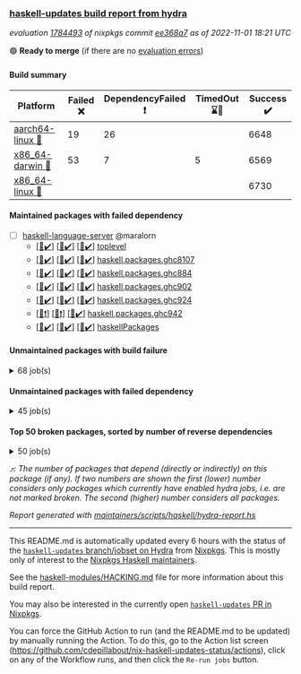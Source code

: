 ### [haskell-updates build report from hydra](https://hydra.nixos.org/jobset/nixpkgs/haskell-updates)
*evaluation [1784493](https://hydra.nixos.org/eval/1784493) of nixpkgs commit [ee368a7](https://github.com/NixOS/nixpkgs/commits/ee368a73b6b87d889d10b9c7b74c94946672c0c4) as of 2022-11-01 18:21 UTC*

:green_circle: **Ready to merge** (if there are no [evaluation errors](https://hydra.nixos.org/jobset/nixpkgs/haskell-updates))

#### Build summary

 | Platform | Failed :x: | DependencyFailed :heavy_exclamation_mark: | TimedOut :hourglass::no_entry_sign: | Success :heavy_check_mark: | 
 | --- | --- | --- | --- | --- | 
 | [aarch64-linux :iphone:](https://hydra.nixos.org/eval/1784493?filter=.aarch64-linux) | 19 | 26 |  | 6648 | 
 | [x86_64-darwin :apple:](https://hydra.nixos.org/eval/1784493?filter=.x86_64-darwin) | 53 | 7 | 5 | 6569 | 
 | [x86_64-linux :penguin:](https://hydra.nixos.org/eval/1784493?filter=.x86_64-linux) |  |  |  | 6730 | 
#### Maintained packages with failed dependency
- [ ] [haskell-language-server](https://hydra.nixos.org/eval/1784493?filter=haskell-language-server) @maralorn
  - [[:iphone::heavy_check_mark:]](https://hydra.nixos.org/build/196693552) [[:apple::heavy_check_mark:]](https://hydra.nixos.org/build/196693540) [[:penguin::heavy_check_mark:]](https://hydra.nixos.org/build/196693507) [toplevel](https://hydra.nixos.org/eval/1784493?filter=haskell-language-server)
  - [[:iphone::heavy_check_mark:]](https://hydra.nixos.org/build/196693470) [[:apple::heavy_check_mark:]](https://hydra.nixos.org/build/196693524) [[:penguin::heavy_check_mark:]](https://hydra.nixos.org/build/196693537) [haskell.packages.ghc8107](https://hydra.nixos.org/eval/1784493?filter=haskell.packages.ghc8107.haskell-language-server)
  - [[:iphone::heavy_check_mark:]](https://hydra.nixos.org/build/196693495) [[:apple::heavy_check_mark:]](https://hydra.nixos.org/build/196693564) [[:penguin::heavy_check_mark:]](https://hydra.nixos.org/build/196693584) [haskell.packages.ghc884](https://hydra.nixos.org/eval/1784493?filter=haskell.packages.ghc884.haskell-language-server)
  - [[:iphone::heavy_check_mark:]](https://hydra.nixos.org/build/196693516) [[:apple::heavy_check_mark:]](https://hydra.nixos.org/build/196693597) [[:penguin::heavy_check_mark:]](https://hydra.nixos.org/build/196693491) [haskell.packages.ghc902](https://hydra.nixos.org/eval/1784493?filter=haskell.packages.ghc902.haskell-language-server)
  - [[:iphone::heavy_check_mark:]](https://hydra.nixos.org/build/196693500) [[:apple::heavy_check_mark:]](https://hydra.nixos.org/build/196693482) [[:penguin::heavy_check_mark:]](https://hydra.nixos.org/build/196693503) [haskell.packages.ghc924](https://hydra.nixos.org/eval/1784493?filter=haskell.packages.ghc924.haskell-language-server)
  - [[:iphone::heavy_exclamation_mark:]](https://hydra.nixos.org/build/196693656) [[:apple::heavy_exclamation_mark:]](https://hydra.nixos.org/build/196693657) [[:penguin::heavy_check_mark:]](https://hydra.nixos.org/build/196693655) [haskell.packages.ghc942](https://hydra.nixos.org/eval/1784493?filter=haskell.packages.ghc942.haskell-language-server)
  - [[:iphone::heavy_check_mark:]](https://hydra.nixos.org/build/196693588) [[:apple::heavy_check_mark:]](https://hydra.nixos.org/build/196693536) [[:penguin::heavy_check_mark:]](https://hydra.nixos.org/build/196693582) [haskellPackages](https://hydra.nixos.org/eval/1784493?filter=haskellPackages.haskell-language-server)
#### Unmaintained packages with build failure
<details><summary>68 job(s) </summary>

- [ ] [[:iphone::x:]](https://hydra.nixos.org/build/196419181) [[:apple::heavy_check_mark:]](https://hydra.nixos.org/build/196410503) [[:penguin::heavy_check_mark:]](https://hydra.nixos.org/build/196413801) [haskellPackages.OrderedBits](https://hydra.nixos.org/eval/1784493?filter=haskellPackages.OrderedBits)  :arrow_heading_up: 5 | 36
- [ ] [[:iphone::x:]](https://hydra.nixos.org/build/196410164) [[:apple::heavy_check_mark:]](https://hydra.nixos.org/build/196411832) [[:penguin::heavy_check_mark:]](https://hydra.nixos.org/build/196412240) [haskellPackages.hw-json-simd](https://hydra.nixos.org/eval/1784493?filter=haskellPackages.hw-json-simd)  :arrow_heading_up: 4 | 8
- [ ] [[:iphone::x:]](https://hydra.nixos.org/build/196404666) [[:apple::heavy_check_mark:]](https://hydra.nixos.org/build/196419446) [[:penguin::heavy_check_mark:]](https://hydra.nixos.org/build/196404874) [haskellPackages.hw-simd](https://hydra.nixos.org/eval/1784493?filter=haskellPackages.hw-simd)  :arrow_heading_up: 4 | 8
- [ ] [[:iphone::x:]](https://hydra.nixos.org/build/196416598) [[:apple::heavy_check_mark:]](https://hydra.nixos.org/build/196421182) [[:penguin::heavy_check_mark:]](https://hydra.nixos.org/build/196423117) [haskellPackages.long-double](https://hydra.nixos.org/eval/1784493?filter=haskellPackages.long-double)  :arrow_heading_up: 2 | 2
- [ ] [[:iphone::x:]](https://hydra.nixos.org/build/196410842) [[:apple::x:]](https://hydra.nixos.org/build/196409180) [[:penguin::heavy_check_mark:]](https://hydra.nixos.org/build/196421434) [haskellPackages.quic](https://hydra.nixos.org/eval/1784493?filter=haskellPackages.quic)  :arrow_heading_up: 2 | 2
- [ ] [[:iphone::x:]](https://hydra.nixos.org/build/196406329) [[:apple::heavy_check_mark:]](https://hydra.nixos.org/build/196406423) [[:penguin::heavy_check_mark:]](https://hydra.nixos.org/build/196424340) [haskellPackages.freetype2](https://hydra.nixos.org/eval/1784493?filter=haskellPackages.freetype2)  :arrow_heading_up: 1 | 8
- [ ] [[:iphone::x:]](https://hydra.nixos.org/build/196419959) [[:apple::x:]](https://hydra.nixos.org/build/196405842) [[:penguin::heavy_check_mark:]](https://hydra.nixos.org/build/196420157) [haskellPackages.easytensor](https://hydra.nixos.org/eval/1784493?filter=haskellPackages.easytensor)  :arrow_heading_up: 1 | 1
- [ ] [[:iphone::heavy_check_mark:]](https://hydra.nixos.org/build/196686695) [[:apple::x:]](https://hydra.nixos.org/build/196688247) [[:penguin::heavy_check_mark:]](https://hydra.nixos.org/build/196687025) [haskellPackages.gi-gdkx11](https://hydra.nixos.org/eval/1784493?filter=haskellPackages.gi-gdkx11)  :arrow_heading_up: 1 | 1
- [ ] [[:iphone::x:]](https://hydra.nixos.org/build/196407823) [[:apple::heavy_check_mark:]](https://hydra.nixos.org/build/196413034) [[:penguin::heavy_check_mark:]](https://hydra.nixos.org/build/196419521) [haskellPackages.nlopt-haskell](https://hydra.nixos.org/eval/1784493?filter=haskellPackages.nlopt-haskell)  :arrow_heading_up: 1 | 1
- [ ] [[:iphone::heavy_check_mark:]](https://hydra.nixos.org/build/196420233) [[:apple::x:]](https://hydra.nixos.org/build/196423388) [[:penguin::heavy_check_mark:]](https://hydra.nixos.org/build/196423721) [haskellPackages.openal-ffi](https://hydra.nixos.org/eval/1784493?filter=haskellPackages.openal-ffi)  :arrow_heading_up: 1 | 1
- [ ] [[:iphone::x:]](https://hydra.nixos.org/build/196423680) [[:apple::x:]](https://hydra.nixos.org/build/196422816) [[:penguin::heavy_check_mark:]](https://hydra.nixos.org/build/196421172) [haskellPackages.swisstable](https://hydra.nixos.org/eval/1784493?filter=haskellPackages.swisstable)  :arrow_heading_up: 1 | 1
- [ ] [[:iphone::x:]](https://hydra.nixos.org/build/196405687) [[:apple::heavy_check_mark:]](https://hydra.nixos.org/build/196408197) [[:penguin::heavy_check_mark:]](https://hydra.nixos.org/build/196422914) [haskellPackages.unicode-properties](https://hydra.nixos.org/eval/1784493?filter=haskellPackages.unicode-properties)  :arrow_heading_up: 1 | 1
- [ ] [[:iphone::x:]](https://hydra.nixos.org/build/196414378) [[:apple::heavy_check_mark:]](https://hydra.nixos.org/build/196413912) [[:penguin::heavy_check_mark:]](https://hydra.nixos.org/build/196410936) [haskellPackages.flatparse](https://hydra.nixos.org/eval/1784493?filter=haskellPackages.flatparse)  :arrow_heading_up: 0 | 17
- [ ] [[:iphone::heavy_check_mark:]](https://hydra.nixos.org/build/196687311) [[:apple::x:]](https://hydra.nixos.org/build/196687243) [[:penguin::heavy_check_mark:]](https://hydra.nixos.org/build/196685401) [haskellPackages.PyF](https://hydra.nixos.org/eval/1784493?filter=haskellPackages.PyF)  :arrow_heading_up: 0 | 4
- [ ] [[:iphone::heavy_check_mark:]](https://hydra.nixos.org/build/196404311) [[:apple::x:]](https://hydra.nixos.org/build/196404661) [[:penguin::heavy_check_mark:]](https://hydra.nixos.org/build/196404870) [haskellPackages.hmidi](https://hydra.nixos.org/eval/1784493?filter=haskellPackages.hmidi)  :arrow_heading_up: 0 | 4
- [ ] [[:iphone::heavy_check_mark:]](https://hydra.nixos.org/build/196686032) [[:apple::x:]](https://hydra.nixos.org/build/196686725) [[:penguin::heavy_check_mark:]](https://hydra.nixos.org/build/196685552) [haskellPackages.json-rpc](https://hydra.nixos.org/eval/1784493?filter=haskellPackages.json-rpc)  :arrow_heading_up: 0 | 2
- [ ] [[:iphone::heavy_check_mark:]](https://hydra.nixos.org/build/196414516) [[:apple::x:]](https://hydra.nixos.org/build/196405282) [[:penguin::heavy_check_mark:]](https://hydra.nixos.org/build/196409937) [haskellPackages.posix-socket](https://hydra.nixos.org/eval/1784493?filter=haskellPackages.posix-socket)  :arrow_heading_up: 0 | 2
- [ ] [[:iphone::heavy_check_mark:]](https://hydra.nixos.org/build/196420329) [[:apple::x:]](https://hydra.nixos.org/build/196420237) [[:penguin::heavy_check_mark:]](https://hydra.nixos.org/build/196415426) [haskellPackages.hamid](https://hydra.nixos.org/eval/1784493?filter=haskellPackages.hamid)  :arrow_heading_up: 0 | 1
- [ ] [[:iphone::heavy_check_mark:]](https://hydra.nixos.org/build/196421142) [[:apple::x:]](https://hydra.nixos.org/build/196406128) [[:penguin::heavy_check_mark:]](https://hydra.nixos.org/build/196414969) [haskellPackages.hmatrix-morpheus](https://hydra.nixos.org/eval/1784493?filter=haskellPackages.hmatrix-morpheus)  :arrow_heading_up: 0 | 1
- [ ] [[:iphone::heavy_check_mark:]](https://hydra.nixos.org/build/196414104) [[:apple::x:]](https://hydra.nixos.org/build/196419330) [[:penguin::heavy_check_mark:]](https://hydra.nixos.org/build/196405530) [haskellPackages.huckleberry](https://hydra.nixos.org/eval/1784493?filter=haskellPackages.huckleberry)  :arrow_heading_up: 0 | 1
- [ ] [[:iphone::heavy_check_mark:]](https://hydra.nixos.org/build/196404810) [[:apple::x:]](https://hydra.nixos.org/build/196411527) [[:penguin::heavy_check_mark:]](https://hydra.nixos.org/build/196417910) [haskellPackages.om-time](https://hydra.nixos.org/eval/1784493?filter=haskellPackages.om-time)  :arrow_heading_up: 0 | 1
- [ ] [[:iphone::x:]](https://hydra.nixos.org/build/196409957) [[:apple::heavy_check_mark:]](https://hydra.nixos.org/build/196410800) [[:penguin::heavy_check_mark:]](https://hydra.nixos.org/build/196406050) [haskellPackages.picosat](https://hydra.nixos.org/eval/1784493?filter=haskellPackages.picosat)  :arrow_heading_up: 0 | 1
- [ ] [[:iphone::heavy_check_mark:]](https://hydra.nixos.org/build/196422932) [[:apple::x:]](https://hydra.nixos.org/build/196417135) [[:penguin::heavy_check_mark:]](https://hydra.nixos.org/build/196404538) [haskellPackages.select](https://hydra.nixos.org/eval/1784493?filter=haskellPackages.select)  :arrow_heading_up: 0 | 1
- [ ] [[:iphone::heavy_check_mark:]](https://hydra.nixos.org/build/196422763) [[:apple::x:]](https://hydra.nixos.org/build/196404284) [[:penguin::heavy_check_mark:]](https://hydra.nixos.org/build/196421351) [haskellPackages.sysinfo](https://hydra.nixos.org/eval/1784493?filter=haskellPackages.sysinfo)  :arrow_heading_up: 0 | 1
- [ ] [[:iphone::heavy_check_mark:]](https://hydra.nixos.org/build/196405836) [[:apple::x:]](https://hydra.nixos.org/build/196404298) [[:penguin::heavy_check_mark:]](https://hydra.nixos.org/build/196407756) [haskellPackages.FractalArt](https://hydra.nixos.org/eval/1784493?filter=haskellPackages.FractalArt) 
- [ ] [[:iphone::x:]](https://hydra.nixos.org/build/196405484) [[:apple::heavy_check_mark:]](https://hydra.nixos.org/build/196407541) [[:penguin::heavy_check_mark:]](https://hydra.nixos.org/build/196409984) [haskellPackages.HsASA](https://hydra.nixos.org/eval/1784493?filter=haskellPackages.HsASA) 
- [ ] [[:iphone::heavy_check_mark:]](https://hydra.nixos.org/build/196414727) [[:apple::x:]](https://hydra.nixos.org/build/196417614) [[:penguin::heavy_check_mark:]](https://hydra.nixos.org/build/196422839) [haskellPackages.chiphunk](https://hydra.nixos.org/eval/1784493?filter=haskellPackages.chiphunk) 
- [ ] [[:iphone::x:]](https://hydra.nixos.org/build/196414618) [[:apple::heavy_check_mark:]](https://hydra.nixos.org/build/196407281) [[:penguin::heavy_check_mark:]](https://hydra.nixos.org/build/196410128) [haskellPackages.comfort-fftw](https://hydra.nixos.org/eval/1784493?filter=haskellPackages.comfort-fftw) 
- [ ] [[:iphone::heavy_check_mark:]](https://hydra.nixos.org/build/196409095) [[:apple::x:]](https://hydra.nixos.org/build/196423293) [[:penguin::heavy_check_mark:]](https://hydra.nixos.org/build/196406379) [haskellPackages.diskhash](https://hydra.nixos.org/eval/1784493?filter=haskellPackages.diskhash) 
- [ ] [[:iphone::heavy_check_mark:]](https://hydra.nixos.org/build/196415955) [[:apple::x:]](https://hydra.nixos.org/build/196422834) [[:penguin::heavy_check_mark:]](https://hydra.nixos.org/build/196417145) [haskellPackages.epub-tools](https://hydra.nixos.org/eval/1784493?filter=haskellPackages.epub-tools) 
- [ ] [[:iphone::heavy_check_mark:]](https://hydra.nixos.org/build/196406840) [[:apple::x:]](https://hydra.nixos.org/build/196412815) [[:penguin::heavy_check_mark:]](https://hydra.nixos.org/build/196420983) [haskellPackages.fudgets](https://hydra.nixos.org/eval/1784493?filter=haskellPackages.fudgets) 
- [ ] [[:iphone::heavy_check_mark:]](https://hydra.nixos.org/build/196413136) [[:apple::x:]](https://hydra.nixos.org/build/196411255) [[:penguin::heavy_check_mark:]](https://hydra.nixos.org/build/196421945) [haskellPackages.gerrit](https://hydra.nixos.org/eval/1784493?filter=haskellPackages.gerrit) 
- [ ] [[:iphone::heavy_check_mark:]](https://hydra.nixos.org/build/196423355) [[:apple::x:]](https://hydra.nixos.org/build/196421561) [[:penguin::heavy_check_mark:]](https://hydra.nixos.org/build/196422326) [haskellPackages.ghc-gc-hook](https://hydra.nixos.org/eval/1784493?filter=haskellPackages.ghc-gc-hook) 
- [ ] [[:apple::x:]](https://hydra.nixos.org/build/196686326) [haskellPackages.gi-gtkosxapplication](https://hydra.nixos.org/eval/1784493?filter=haskellPackages.gi-gtkosxapplication) 
- [ ] [[:iphone::x:]](https://hydra.nixos.org/build/196411975) [[:penguin::heavy_check_mark:]](https://hydra.nixos.org/build/196415100) [haskellPackages.gnome-keyring](https://hydra.nixos.org/eval/1784493?filter=haskellPackages.gnome-keyring) 
- [ ] [[:apple::x:]](https://hydra.nixos.org/build/196411014) [haskellPackages.gtk-mac-integration](https://hydra.nixos.org/eval/1784493?filter=haskellPackages.gtk-mac-integration) 
- [ ] [[:iphone::heavy_check_mark:]](https://hydra.nixos.org/build/196406571) [[:apple::x:]](https://hydra.nixos.org/build/196419762) [[:penguin::heavy_check_mark:]](https://hydra.nixos.org/build/196423902) [haskellPackages.gtk-traymanager](https://hydra.nixos.org/eval/1784493?filter=haskellPackages.gtk-traymanager) 
- [ ] [[:apple::x:]](https://hydra.nixos.org/build/196422848) [haskellPackages.gtk3-mac-integration](https://hydra.nixos.org/eval/1784493?filter=haskellPackages.gtk3-mac-integration) 
- [ ] [[:iphone::heavy_check_mark:]](https://hydra.nixos.org/build/196423052) [[:apple::x:]](https://hydra.nixos.org/build/196414907) [[:penguin::heavy_check_mark:]](https://hydra.nixos.org/build/196416429) [haskellPackages.hid](https://hydra.nixos.org/eval/1784493?filter=haskellPackages.hid) 
- [ ] [[:iphone::heavy_check_mark:]](https://hydra.nixos.org/build/196687955) [[:apple::x:]](https://hydra.nixos.org/build/196687231) [[:penguin::heavy_check_mark:]](https://hydra.nixos.org/build/196687238) [haskellPackages.highlight](https://hydra.nixos.org/eval/1784493?filter=haskellPackages.highlight) 
- [ ] [[:iphone::heavy_check_mark:]](https://hydra.nixos.org/build/196419952) [[:apple::x:]](https://hydra.nixos.org/build/196408502) [[:penguin::heavy_check_mark:]](https://hydra.nixos.org/build/196404381) [haskellPackages.hsshellscript](https://hydra.nixos.org/eval/1784493?filter=haskellPackages.hsshellscript) 
- [ ] [[:iphone::heavy_check_mark:]](https://hydra.nixos.org/build/196409451) [[:apple::x:]](https://hydra.nixos.org/build/196424649) [[:penguin::heavy_check_mark:]](https://hydra.nixos.org/build/196418643) [haskellPackages.hssourceinfo](https://hydra.nixos.org/eval/1784493?filter=haskellPackages.hssourceinfo) 
- [ ] [[:iphone::heavy_check_mark:]](https://hydra.nixos.org/build/196424903) [[:apple::x:]](https://hydra.nixos.org/build/196424275) [[:penguin::heavy_check_mark:]](https://hydra.nixos.org/build/196409230) [haskellPackages.interprocess](https://hydra.nixos.org/eval/1784493?filter=haskellPackages.interprocess) 
- [ ] [[:iphone::heavy_check_mark:]](https://hydra.nixos.org/build/196408762) [[:apple::x:]](https://hydra.nixos.org/build/196421083) [[:penguin::heavy_check_mark:]](https://hydra.nixos.org/build/196406479) [haskellPackages.intricacy](https://hydra.nixos.org/eval/1784493?filter=haskellPackages.intricacy) 
- [ ] [[:iphone::heavy_check_mark:]](https://hydra.nixos.org/build/196417965) [[:apple::x:]](https://hydra.nixos.org/build/196409735) [[:penguin::heavy_check_mark:]](https://hydra.nixos.org/build/196422092) [haskellPackages.ipcvar](https://hydra.nixos.org/eval/1784493?filter=haskellPackages.ipcvar) 
- [ ] [[:iphone::x:]](https://hydra.nixos.org/build/196688019) [[:apple::heavy_check_mark:]](https://hydra.nixos.org/build/196685186) [[:penguin::heavy_check_mark:]](https://hydra.nixos.org/build/196687627) [haskellPackages.jammittools](https://hydra.nixos.org/eval/1784493?filter=haskellPackages.jammittools) 
- [ ] [[:apple::x:]](https://hydra.nixos.org/build/196406605) [haskellPackages.kqueue](https://hydra.nixos.org/eval/1784493?filter=haskellPackages.kqueue) 
- [ ] [[:iphone::heavy_check_mark:]](https://hydra.nixos.org/build/196423701) [[:apple::x:]](https://hydra.nixos.org/build/196418472) [[:penguin::heavy_check_mark:]](https://hydra.nixos.org/build/196424451) [haskellPackages.linux-framebuffer](https://hydra.nixos.org/eval/1784493?filter=haskellPackages.linux-framebuffer) 
- [ ] [[:iphone::heavy_check_mark:]](https://hydra.nixos.org/build/196686796) [[:apple::x:]](https://hydra.nixos.org/build/196687608) [[:penguin::heavy_check_mark:]](https://hydra.nixos.org/build/196686502) [haskellPackages.mediawiki2latex](https://hydra.nixos.org/eval/1784493?filter=haskellPackages.mediawiki2latex) 
- [ ] [[:iphone::heavy_check_mark:]](https://hydra.nixos.org/build/196419744) [[:apple::x:]](https://hydra.nixos.org/build/196413047) [[:penguin::heavy_check_mark:]](https://hydra.nixos.org/build/196412621) [haskellPackages.memfd](https://hydra.nixos.org/eval/1784493?filter=haskellPackages.memfd) 
- [ ] [[:iphone::heavy_check_mark:]](https://hydra.nixos.org/build/196421754) [[:apple::x:]](https://hydra.nixos.org/build/196409698) [[:penguin::heavy_check_mark:]](https://hydra.nixos.org/build/196411825) [haskellPackages.mercury-api](https://hydra.nixos.org/eval/1784493?filter=haskellPackages.mercury-api) 
- [ ] [[:iphone::heavy_check_mark:]](https://hydra.nixos.org/build/196938787) [[:apple::x:]](https://hydra.nixos.org/build/196938767) [[:penguin::heavy_check_mark:]](https://hydra.nixos.org/build/196938803) [haskellPackages.nix-serve-ng](https://hydra.nixos.org/eval/1784493?filter=haskellPackages.nix-serve-ng) 
- [ ] [[:iphone::heavy_check_mark:]](https://hydra.nixos.org/build/196687856) [[:apple::x:]](https://hydra.nixos.org/build/196961010) [[:penguin::heavy_check_mark:]](https://hydra.nixos.org/build/196687874) [haskellPackages.persistent-pagination](https://hydra.nixos.org/eval/1784493?filter=haskellPackages.persistent-pagination) 
- [ ] [[:iphone::heavy_check_mark:]](https://hydra.nixos.org/build/196418636) [[:apple::x:]](https://hydra.nixos.org/build/196414940) [[:penguin::heavy_check_mark:]](https://hydra.nixos.org/build/196405244) [haskellPackages.phatsort](https://hydra.nixos.org/eval/1784493?filter=haskellPackages.phatsort) 
- [ ] [[:iphone::heavy_check_mark:]](https://hydra.nixos.org/build/196420631) [[:apple::x:]](https://hydra.nixos.org/build/196412790) [[:penguin::heavy_check_mark:]](https://hydra.nixos.org/build/196413895) [haskellPackages.ping-wrapper](https://hydra.nixos.org/eval/1784493?filter=haskellPackages.ping-wrapper) 
- [ ] [[:iphone::heavy_check_mark:]](https://hydra.nixos.org/build/196411470) [[:apple::x:]](https://hydra.nixos.org/build/196411575) [[:penguin::heavy_check_mark:]](https://hydra.nixos.org/build/196423317) [haskellPackages.posix-timer](https://hydra.nixos.org/eval/1784493?filter=haskellPackages.posix-timer) 
- [ ] [[:iphone::heavy_check_mark:]](https://hydra.nixos.org/build/196415295) [[:apple::x:]](https://hydra.nixos.org/build/196418054) [[:penguin::heavy_check_mark:]](https://hydra.nixos.org/build/196415808) [haskellPackages.procex](https://hydra.nixos.org/eval/1784493?filter=haskellPackages.procex) 
- [ ] [[:iphone::heavy_check_mark:]](https://hydra.nixos.org/build/196424659) [[:apple::x:]](https://hydra.nixos.org/build/196412025) [[:penguin::heavy_check_mark:]](https://hydra.nixos.org/build/196421501) [haskellPackages.pthread](https://hydra.nixos.org/eval/1784493?filter=haskellPackages.pthread) 
- [ ] [[:iphone::x:]](https://hydra.nixos.org/build/196411469) [[:apple::heavy_check_mark:]](https://hydra.nixos.org/build/196420163) [[:penguin::heavy_check_mark:]](https://hydra.nixos.org/build/196407467) [haskellPackages.risc386](https://hydra.nixos.org/eval/1784493?filter=haskellPackages.risc386) 
- [ ] [[:iphone::heavy_check_mark:]](https://hydra.nixos.org/build/196419908) [[:apple::x:]](https://hydra.nixos.org/build/196413327) [[:penguin::heavy_check_mark:]](https://hydra.nixos.org/build/196409061) [haskellPackages.sfml-audio](https://hydra.nixos.org/eval/1784493?filter=haskellPackages.sfml-audio) 
- [ ] [[:iphone::heavy_check_mark:]](https://hydra.nixos.org/build/196412072) [[:apple::x:]](https://hydra.nixos.org/build/196415307) [[:penguin::heavy_check_mark:]](https://hydra.nixos.org/build/196410900) [haskellPackages.shared-memory](https://hydra.nixos.org/eval/1784493?filter=haskellPackages.shared-memory) 
- [ ] [[:iphone::x:]](https://hydra.nixos.org/build/196687527) [[:apple::x:]](https://hydra.nixos.org/build/196687600) [[:penguin::heavy_check_mark:]](https://hydra.nixos.org/build/196688145) [haskellPackages.slugify](https://hydra.nixos.org/eval/1784493?filter=haskellPackages.slugify) 
- [ ] [[:iphone::heavy_check_mark:]](https://hydra.nixos.org/build/196686098) [[:apple::x:]](https://hydra.nixos.org/build/196687593) [[:penguin::heavy_check_mark:]](https://hydra.nixos.org/build/196687122) [haskellPackages.tailfile-hinotify](https://hydra.nixos.org/eval/1784493?filter=haskellPackages.tailfile-hinotify) 
- [ ] [[:iphone::x:]](https://hydra.nixos.org/build/196413795) [[:apple::heavy_check_mark:]](https://hydra.nixos.org/build/196414695) [[:penguin::heavy_check_mark:]](https://hydra.nixos.org/build/196416632) [haskellPackages.wiringPi](https://hydra.nixos.org/eval/1784493?filter=haskellPackages.wiringPi) 
- [ ] [[:iphone::heavy_check_mark:]](https://hydra.nixos.org/build/196411339) [[:apple::x:]](https://hydra.nixos.org/build/196406099) [[:penguin::heavy_check_mark:]](https://hydra.nixos.org/build/196416612) [haskellPackages.xmonad-utils](https://hydra.nixos.org/eval/1784493?filter=haskellPackages.xmonad-utils) 
- [ ] [[:iphone::heavy_check_mark:]](https://hydra.nixos.org/build/196416033) [[:apple::x:]](https://hydra.nixos.org/build/196415892) [[:penguin::heavy_check_mark:]](https://hydra.nixos.org/build/196405200) [haskellPackages.yoga](https://hydra.nixos.org/eval/1784493?filter=haskellPackages.yoga) 
- [ ] [[:iphone::heavy_check_mark:]](https://hydra.nixos.org/build/196413019) [[:apple::x:]](https://hydra.nixos.org/build/196410691) [[:penguin::heavy_check_mark:]](https://hydra.nixos.org/build/196414757) [haskellPackages.zot](https://hydra.nixos.org/eval/1784493?filter=haskellPackages.zot) 
- [ ] [[:iphone::heavy_check_mark:]](https://hydra.nixos.org/build/196423616) [[:apple::x:]](https://hydra.nixos.org/build/196419599) [[:penguin::heavy_check_mark:]](https://hydra.nixos.org/build/196404486) [haskellPackages.zxcvbn-c](https://hydra.nixos.org/eval/1784493?filter=haskellPackages.zxcvbn-c) 
</details>

#### Unmaintained packages with failed dependency
<details><summary>45 job(s) </summary>

- [ ] [[:iphone::heavy_exclamation_mark:]](https://hydra.nixos.org/build/196687649) [[:apple::heavy_check_mark:]](https://hydra.nixos.org/build/196685173) [[:penguin::heavy_check_mark:]](https://hydra.nixos.org/build/196685198) [haskellPackages.PrimitiveArray](https://hydra.nixos.org/eval/1784493?filter=haskellPackages.PrimitiveArray)  :arrow_heading_up: 4 | 35
- [ ] [hpack](https://hydra.nixos.org/eval/1784493?filter=hpack)  :arrow_heading_up: 4 | 15
  - [[:iphone::heavy_check_mark:]](https://hydra.nixos.org/build/196687031) [[:apple::heavy_check_mark:]](https://hydra.nixos.org/build/196685598) [[:penguin::heavy_check_mark:]](https://hydra.nixos.org/build/196686337) [toplevel](https://hydra.nixos.org/eval/1784493?filter=hpack)
  - [[:iphone::heavy_check_mark:]](https://hydra.nixos.org/build/196687742) [[:apple::heavy_check_mark:]](https://hydra.nixos.org/build/196685959) [[:penguin::heavy_check_mark:]](https://hydra.nixos.org/build/196686006) [haskell.packages.ghc8107](https://hydra.nixos.org/eval/1784493?filter=haskell.packages.ghc8107.hpack)
  - [[:iphone::heavy_check_mark:]](https://hydra.nixos.org/build/196685623) [[:apple::heavy_check_mark:]](https://hydra.nixos.org/build/196685244) [[:penguin::heavy_check_mark:]](https://hydra.nixos.org/build/196686535) [haskell.packages.ghc884](https://hydra.nixos.org/eval/1784493?filter=haskell.packages.ghc884.hpack)
  - [[:iphone::heavy_check_mark:]](https://hydra.nixos.org/build/196687104) [[:apple::heavy_check_mark:]](https://hydra.nixos.org/build/196686293) [[:penguin::heavy_check_mark:]](https://hydra.nixos.org/build/196685302) [haskell.packages.ghc902](https://hydra.nixos.org/eval/1784493?filter=haskell.packages.ghc902.hpack)
  - [[:iphone::heavy_check_mark:]](https://hydra.nixos.org/build/196686642) [[:apple::heavy_check_mark:]](https://hydra.nixos.org/build/196685482) [[:penguin::heavy_check_mark:]](https://hydra.nixos.org/build/196688286) [haskell.packages.ghc924](https://hydra.nixos.org/eval/1784493?filter=haskell.packages.ghc924.hpack)
  - [[:iphone::heavy_exclamation_mark:]](https://hydra.nixos.org/build/196693558) [[:apple::heavy_check_mark:]](https://hydra.nixos.org/build/196693532) [[:penguin::heavy_check_mark:]](https://hydra.nixos.org/build/196693487) [haskell.packages.ghc942](https://hydra.nixos.org/eval/1784493?filter=haskell.packages.ghc942.hpack)
  - [[:iphone::heavy_check_mark:]](https://hydra.nixos.org/build/196685202) [[:apple::heavy_check_mark:]](https://hydra.nixos.org/build/196685883) [[:penguin::heavy_check_mark:]](https://hydra.nixos.org/build/196685352) [haskellPackages](https://hydra.nixos.org/eval/1784493?filter=haskellPackages.hpack)
- [ ] [[:iphone::heavy_exclamation_mark:]](https://hydra.nixos.org/build/196687203) [[:apple::heavy_check_mark:]](https://hydra.nixos.org/build/196685594) [[:penguin::heavy_check_mark:]](https://hydra.nixos.org/build/196685778) [haskellPackages.BiobaseTypes](https://hydra.nixos.org/eval/1784493?filter=haskellPackages.BiobaseTypes)  :arrow_heading_up: 3 | 21
- [ ] [[:iphone::heavy_exclamation_mark:]](https://hydra.nixos.org/build/196420190) [[:apple::heavy_check_mark:]](https://hydra.nixos.org/build/196416211) [[:penguin::heavy_check_mark:]](https://hydra.nixos.org/build/196418220) [haskellPackages.hw-json-standard-cursor](https://hydra.nixos.org/eval/1784493?filter=haskellPackages.hw-json-standard-cursor)  :arrow_heading_up: 2 | 6
- [ ] [[:iphone::heavy_exclamation_mark:]](https://hydra.nixos.org/build/196424186) [[:apple::heavy_check_mark:]](https://hydra.nixos.org/build/196414471) [[:penguin::heavy_check_mark:]](https://hydra.nixos.org/build/196417378) [haskellPackages.hw-json-simple-cursor](https://hydra.nixos.org/eval/1784493?filter=haskellPackages.hw-json-simple-cursor)  :arrow_heading_up: 2 | 4
- [ ] [[:iphone::heavy_exclamation_mark:]](https://hydra.nixos.org/build/196686082) [[:apple::heavy_check_mark:]](https://hydra.nixos.org/build/196686260) [[:penguin::heavy_check_mark:]](https://hydra.nixos.org/build/196688321) [haskellPackages.BiobaseENA](https://hydra.nixos.org/eval/1784493?filter=haskellPackages.BiobaseENA)  :arrow_heading_up: 1 | 18
- [ ] [hoogle](https://hydra.nixos.org/eval/1784493?filter=hoogle)  :arrow_heading_up: 1 | 3
  - [[:iphone::heavy_check_mark:]](https://hydra.nixos.org/build/196685312) [[:apple::heavy_check_mark:]](https://hydra.nixos.org/build/196686306) [[:penguin::heavy_check_mark:]](https://hydra.nixos.org/build/196686187) [haskell.packages.ghc8107](https://hydra.nixos.org/eval/1784493?filter=haskell.packages.ghc8107.hoogle)
  - [[:iphone::heavy_check_mark:]](https://hydra.nixos.org/build/196686360) [[:apple::heavy_check_mark:]](https://hydra.nixos.org/build/196687908) [[:penguin::heavy_check_mark:]](https://hydra.nixos.org/build/196688391) [haskell.packages.ghc884](https://hydra.nixos.org/eval/1784493?filter=haskell.packages.ghc884.hoogle)
  - [[:iphone::heavy_check_mark:]](https://hydra.nixos.org/build/196685935) [[:apple::heavy_check_mark:]](https://hydra.nixos.org/build/196687119) [[:penguin::heavy_check_mark:]](https://hydra.nixos.org/build/196686829) [haskell.packages.ghc902](https://hydra.nixos.org/eval/1784493?filter=haskell.packages.ghc902.hoogle)
  - [[:iphone::heavy_check_mark:]](https://hydra.nixos.org/build/196687484) [[:apple::heavy_check_mark:]](https://hydra.nixos.org/build/196687199) [[:penguin::heavy_check_mark:]](https://hydra.nixos.org/build/196688355) [haskell.packages.ghc924](https://hydra.nixos.org/eval/1784493?filter=haskell.packages.ghc924.hoogle)
  - [[:iphone::heavy_exclamation_mark:]](https://hydra.nixos.org/build/196693622) [[:apple::heavy_exclamation_mark:]](https://hydra.nixos.org/build/196693574) [[:penguin::heavy_check_mark:]](https://hydra.nixos.org/build/196693645) [haskell.packages.ghc942](https://hydra.nixos.org/eval/1784493?filter=haskell.packages.ghc942.hoogle)
  - [[:iphone::heavy_check_mark:]](https://hydra.nixos.org/build/196687833) [[:apple::heavy_check_mark:]](https://hydra.nixos.org/build/196685030) [[:penguin::heavy_check_mark:]](https://hydra.nixos.org/build/196685106) [haskellPackages](https://hydra.nixos.org/eval/1784493?filter=haskellPackages.hoogle)
- [ ] [[:iphone::heavy_exclamation_mark:]](https://hydra.nixos.org/build/196404383) [[:apple::heavy_check_mark:]](https://hydra.nixos.org/build/196414501) [[:penguin::heavy_check_mark:]](https://hydra.nixos.org/build/196419241) [haskellPackages.hw-json](https://hydra.nixos.org/eval/1784493?filter=haskellPackages.hw-json)  :arrow_heading_up: 1 | 3
- [ ] [[:iphone::heavy_exclamation_mark:]](https://hydra.nixos.org/build/196687040) [[:apple::heavy_exclamation_mark:]](https://hydra.nixos.org/build/196685007) [[:penguin::heavy_check_mark:]](https://hydra.nixos.org/build/196687564) [haskellPackages.http3](https://hydra.nixos.org/eval/1784493?filter=haskellPackages.http3)  :arrow_heading_up: 1 | 1
- [ ] [[:iphone::heavy_exclamation_mark:]](https://hydra.nixos.org/build/196685014) [[:apple::heavy_check_mark:]](https://hydra.nixos.org/build/196685146) [[:penguin::heavy_check_mark:]](https://hydra.nixos.org/build/196686628) [haskellPackages.BiobaseXNA](https://hydra.nixos.org/eval/1784493?filter=haskellPackages.BiobaseXNA)  :arrow_heading_up: 0 | 17
- [ ] [[:iphone::heavy_exclamation_mark:]](https://hydra.nixos.org/build/196686625) [[:apple::heavy_check_mark:]](https://hydra.nixos.org/build/196687622) [[:penguin::heavy_check_mark:]](https://hydra.nixos.org/build/196686645) [haskellPackages.BiobaseFasta](https://hydra.nixos.org/eval/1784493?filter=haskellPackages.BiobaseFasta)  :arrow_heading_up: 0 | 3
- [ ] [[:iphone::heavy_exclamation_mark:]](https://hydra.nixos.org/build/196415915) [[:apple::heavy_check_mark:]](https://hydra.nixos.org/build/196411921) [[:penguin::heavy_check_mark:]](https://hydra.nixos.org/build/196405221) [haskellPackages.hw-dsv](https://hydra.nixos.org/eval/1784493?filter=haskellPackages.hw-dsv)  :arrow_heading_up: 0 | 3
- [ ] [[:iphone::heavy_exclamation_mark:]](https://hydra.nixos.org/build/196424359) [[:apple::heavy_check_mark:]](https://hydra.nixos.org/build/196409394) [[:penguin::heavy_check_mark:]](https://hydra.nixos.org/build/196421150) [haskellPackages.hw-json-lens](https://hydra.nixos.org/eval/1784493?filter=haskellPackages.hw-json-lens)  :arrow_heading_up: 0 | 1
- [ ] [[:iphone::heavy_exclamation_mark:]](https://hydra.nixos.org/build/196406130) [[:apple::heavy_check_mark:]](https://hydra.nixos.org/build/196421167) [[:penguin::heavy_check_mark:]](https://hydra.nixos.org/build/196414487) [haskellPackages.align-audio](https://hydra.nixos.org/eval/1784493?filter=haskellPackages.align-audio) 
- [ ] [cabal2nix-unstable](https://hydra.nixos.org/eval/1784493?filter=cabal2nix-unstable) 
  - [[:iphone::heavy_check_mark:]](https://hydra.nixos.org/build/196938800) [[:apple::heavy_check_mark:]](https://hydra.nixos.org/build/196938828) [[:penguin::heavy_check_mark:]](https://hydra.nixos.org/build/196938751) [haskell.packages.ghc8107](https://hydra.nixos.org/eval/1784493?filter=haskell.packages.ghc8107.cabal2nix-unstable)
  - [[:iphone::heavy_check_mark:]](https://hydra.nixos.org/build/196938775) [[:apple::heavy_check_mark:]](https://hydra.nixos.org/build/196938821) [[:penguin::heavy_check_mark:]](https://hydra.nixos.org/build/196938788) [haskell.packages.ghc884](https://hydra.nixos.org/eval/1784493?filter=haskell.packages.ghc884.cabal2nix-unstable)
  - [[:iphone::heavy_check_mark:]](https://hydra.nixos.org/build/196938784) [[:apple::heavy_check_mark:]](https://hydra.nixos.org/build/196938810) [[:penguin::heavy_check_mark:]](https://hydra.nixos.org/build/196938779) [haskell.packages.ghc902](https://hydra.nixos.org/eval/1784493?filter=haskell.packages.ghc902.cabal2nix-unstable)
  - [[:iphone::heavy_check_mark:]](https://hydra.nixos.org/build/196938824) [[:apple::heavy_check_mark:]](https://hydra.nixos.org/build/196938771) [[:penguin::heavy_check_mark:]](https://hydra.nixos.org/build/196938829) [haskell.packages.ghc924](https://hydra.nixos.org/eval/1784493?filter=haskell.packages.ghc924.cabal2nix-unstable)
  - [[:iphone::heavy_exclamation_mark:]](https://hydra.nixos.org/build/196938783) [[:apple::heavy_check_mark:]](https://hydra.nixos.org/build/196938777) [[:penguin::heavy_check_mark:]](https://hydra.nixos.org/build/196938778) [haskell.packages.ghc942](https://hydra.nixos.org/eval/1784493?filter=haskell.packages.ghc942.cabal2nix-unstable)
  - [[:iphone::heavy_check_mark:]](https://hydra.nixos.org/build/196938794) [[:apple::heavy_check_mark:]](https://hydra.nixos.org/build/196938782) [[:penguin::heavy_check_mark:]](https://hydra.nixos.org/build/196938802) [haskellPackages](https://hydra.nixos.org/eval/1784493?filter=haskellPackages.cabal2nix-unstable)
- [ ] [[:iphone::heavy_exclamation_mark:]](https://hydra.nixos.org/build/196406227) [[:apple::heavy_exclamation_mark:]](https://hydra.nixos.org/build/196421655) [[:penguin::heavy_check_mark:]](https://hydra.nixos.org/build/196406293) [haskellPackages.easytensor-vulkan](https://hydra.nixos.org/eval/1784493?filter=haskellPackages.easytensor-vulkan) 
- [ ] [[:iphone::heavy_exclamation_mark:]](https://hydra.nixos.org/build/196422142) [[:apple::heavy_check_mark:]](https://hydra.nixos.org/build/196424131) [[:penguin::heavy_check_mark:]](https://hydra.nixos.org/build/196416860) [haskellPackages.harfbuzz-pure](https://hydra.nixos.org/eval/1784493?filter=haskellPackages.harfbuzz-pure) 
- [ ] [[:iphone::heavy_exclamation_mark:]](https://hydra.nixos.org/build/196411034) [[:apple::heavy_check_mark:]](https://hydra.nixos.org/build/196419255) [[:penguin::heavy_check_mark:]](https://hydra.nixos.org/build/196423954) [haskellPackages.hmatrix-nlopt](https://hydra.nixos.org/eval/1784493?filter=haskellPackages.hmatrix-nlopt) 
- [ ] [[:iphone::heavy_exclamation_mark:]](https://hydra.nixos.org/build/196421891) [[:apple::heavy_exclamation_mark:]](https://hydra.nixos.org/build/196411243) [[:penguin::heavy_check_mark:]](https://hydra.nixos.org/build/196414901) [haskellPackages.hs-swisstable-hashtables-class](https://hydra.nixos.org/eval/1784493?filter=haskellPackages.hs-swisstable-hashtables-class) 
- [ ] [[:iphone::heavy_exclamation_mark:]](https://hydra.nixos.org/build/196414958) [[:apple::heavy_check_mark:]](https://hydra.nixos.org/build/196418504) [[:penguin::heavy_check_mark:]](https://hydra.nixos.org/build/196405818) [haskellPackages.hw-simd-cli](https://hydra.nixos.org/eval/1784493?filter=haskellPackages.hw-simd-cli) 
- [ ] [[:iphone::heavy_exclamation_mark:]](https://hydra.nixos.org/build/196406939) [[:apple::heavy_check_mark:]](https://hydra.nixos.org/build/196422992) [[:penguin::heavy_check_mark:]](https://hydra.nixos.org/build/196422899) [haskellPackages.rounded](https://hydra.nixos.org/eval/1784493?filter=haskellPackages.rounded) 
- [ ] [[:iphone::heavy_exclamation_mark:]](https://hydra.nixos.org/build/196408895) [[:apple::heavy_check_mark:]](https://hydra.nixos.org/build/196405809) [[:penguin::heavy_check_mark:]](https://hydra.nixos.org/build/196411612) [haskellPackages.rounded-hw](https://hydra.nixos.org/eval/1784493?filter=haskellPackages.rounded-hw) 
- [ ] [[:iphone::heavy_exclamation_mark:]](https://hydra.nixos.org/build/196422097) [[:apple::heavy_check_mark:]](https://hydra.nixos.org/build/196424474) [[:penguin::heavy_check_mark:]](https://hydra.nixos.org/build/196413853) [haskellPackages.sound-collage](https://hydra.nixos.org/eval/1784493?filter=haskellPackages.sound-collage) 
- [ ] [[:iphone::heavy_exclamation_mark:]](https://hydra.nixos.org/build/196423771) [[:apple::heavy_check_mark:]](https://hydra.nixos.org/build/196420975) [[:penguin::heavy_check_mark:]](https://hydra.nixos.org/build/196420852) [haskellPackages.unicode-names](https://hydra.nixos.org/eval/1784493?filter=haskellPackages.unicode-names) 
- [ ] [[:iphone::heavy_exclamation_mark:]](https://hydra.nixos.org/build/196685284) [[:apple::heavy_exclamation_mark:]](https://hydra.nixos.org/build/196685716) [[:penguin::heavy_check_mark:]](https://hydra.nixos.org/build/196686417) [haskellPackages.warp-quic](https://hydra.nixos.org/eval/1784493?filter=haskellPackages.warp-quic) 
- [ ] [[:iphone::heavy_check_mark:]](https://hydra.nixos.org/build/196417124) [[:apple::heavy_exclamation_mark:]](https://hydra.nixos.org/build/196419615) [[:penguin::heavy_check_mark:]](https://hydra.nixos.org/build/196410102) [haskellPackages.xbattbar](https://hydra.nixos.org/eval/1784493?filter=haskellPackages.xbattbar) 
</details>

#### Top 50 broken packages, sorted by number of reverse dependencies
<details><summary>50 job(s) </summary>

[amazonka-core](https://packdeps.haskellers.com/reverse/amazonka-core) :arrow_heading_up: 185  
[gogol-core](https://packdeps.haskellers.com/reverse/gogol-core) :arrow_heading_up: 184  
[haskell98](https://packdeps.haskellers.com/reverse/haskell98) :arrow_heading_up: 153  
[enumerator](https://packdeps.haskellers.com/reverse/enumerator) :arrow_heading_up: 56  
[util](https://packdeps.haskellers.com/reverse/util) :arrow_heading_up: 49  
[derive](https://packdeps.haskellers.com/reverse/derive) :arrow_heading_up: 48  
[amazonka](https://packdeps.haskellers.com/reverse/amazonka) :arrow_heading_up: 43  
[accelerate](https://packdeps.haskellers.com/reverse/accelerate) :arrow_heading_up: 42  
[parseargs](https://packdeps.haskellers.com/reverse/parseargs) :arrow_heading_up: 42  
[MonadCatchIO-transformers](https://packdeps.haskellers.com/reverse/MonadCatchIO-transformers) :arrow_heading_up: 41  
[data-lens](https://packdeps.haskellers.com/reverse/data-lens) :arrow_heading_up: 33  
[rank1dynamic](https://packdeps.haskellers.com/reverse/rank1dynamic) :arrow_heading_up: 33  
[distributed-static](https://packdeps.haskellers.com/reverse/distributed-static) :arrow_heading_up: 31  
[language-ecmascript](https://packdeps.haskellers.com/reverse/language-ecmascript) :arrow_heading_up: 31  
[distributed-process](https://packdeps.haskellers.com/reverse/distributed-process) :arrow_heading_up: 30  
[iteratee](https://packdeps.haskellers.com/reverse/iteratee) :arrow_heading_up: 29  
[jmacro](https://packdeps.haskellers.com/reverse/jmacro) :arrow_heading_up: 29  
[mmsyn3](https://packdeps.haskellers.com/reverse/mmsyn3) :arrow_heading_up: 28  
[autodocodec-yaml](https://packdeps.haskellers.com/reverse/autodocodec-yaml) :arrow_heading_up: 27  
[crypto-numbers](https://packdeps.haskellers.com/reverse/crypto-numbers) :arrow_heading_up: 25  
[either-unwrap](https://packdeps.haskellers.com/reverse/either-unwrap) :arrow_heading_up: 25  
[sydtest](https://packdeps.haskellers.com/reverse/sydtest) :arrow_heading_up: 24  
[crypto-pubkey](https://packdeps.haskellers.com/reverse/crypto-pubkey) :arrow_heading_up: 22  
[haskelldb](https://packdeps.haskellers.com/reverse/haskelldb) :arrow_heading_up: 22  
[wxdirect](https://packdeps.haskellers.com/reverse/wxdirect) :arrow_heading_up: 22  
[alg](https://packdeps.haskellers.com/reverse/alg) :arrow_heading_up: 21  
[amazonka-s3](https://packdeps.haskellers.com/reverse/amazonka-s3) :arrow_heading_up: 21  
[mmsyn2](https://packdeps.haskellers.com/reverse/mmsyn2) :arrow_heading_up: 21  
[wxc](https://packdeps.haskellers.com/reverse/wxc) :arrow_heading_up: 21  
[biocore](https://packdeps.haskellers.com/reverse/biocore) :arrow_heading_up: 20  
[wxcore](https://packdeps.haskellers.com/reverse/wxcore) :arrow_heading_up: 20  
[attoparsec-enumerator](https://packdeps.haskellers.com/reverse/attoparsec-enumerator) :arrow_heading_up: 19  
[bytestring-show](https://packdeps.haskellers.com/reverse/bytestring-show) :arrow_heading_up: 19  
[fay](https://packdeps.haskellers.com/reverse/fay) :arrow_heading_up: 19  
[wx](https://packdeps.haskellers.com/reverse/wx) :arrow_heading_up: 19  
[asn1-data](https://packdeps.haskellers.com/reverse/asn1-data) :arrow_heading_up: 18  
[dbus-core](https://packdeps.haskellers.com/reverse/dbus-core) :arrow_heading_up: 18  
[gtksourceview2](https://packdeps.haskellers.com/reverse/gtksourceview2) :arrow_heading_up: 18  
[ukrainian-phonetics-basic](https://packdeps.haskellers.com/reverse/ukrainian-phonetics-basic) :arrow_heading_up: 18  
[HGamer3D-Data](https://packdeps.haskellers.com/reverse/HGamer3D-Data) :arrow_heading_up: 17  
[certificate](https://packdeps.haskellers.com/reverse/certificate) :arrow_heading_up: 17  
[dbus-client](https://packdeps.haskellers.com/reverse/dbus-client) :arrow_heading_up: 17  
[gconf](https://packdeps.haskellers.com/reverse/gconf) :arrow_heading_up: 17  
[gtk-serialized-event](https://packdeps.haskellers.com/reverse/gtk-serialized-event) :arrow_heading_up: 17  
[cuda](https://packdeps.haskellers.com/reverse/cuda) :arrow_heading_up: 16  
[happstack-jmacro](https://packdeps.haskellers.com/reverse/happstack-jmacro) :arrow_heading_up: 16  
[manatee-core](https://packdeps.haskellers.com/reverse/manatee-core) :arrow_heading_up: 16  
[monads-fd](https://packdeps.haskellers.com/reverse/monads-fd) :arrow_heading_up: 16  
[tls-extra](https://packdeps.haskellers.com/reverse/tls-extra) :arrow_heading_up: 16  
[ADPfusion](https://packdeps.haskellers.com/reverse/ADPfusion) :arrow_heading_up: 15  
</details>


*:arrow_heading_up:: The number of packages that depend (directly or indirectly) on this package (if any). If two numbers are shown the first (lower) number considers only packages which currently have enabled hydra jobs, i.e. are not marked broken. The second (higher) number considers all packages.*

*Report generated with [maintainers/scripts/haskell/hydra-report.hs](https://github.com/NixOS/nixpkgs/blob/haskell-updates/maintainers/scripts/haskell/hydra-report.sh)*


----------------------------------------------------------------------

This README.md is automatically updated every 6 hours with the status of the
[`haskell-updates` branch/jobset on Hydra](https://hydra.nixos.org/jobset/nixpkgs/haskell-updates)
from [Nixpkgs](https://github.com/NixOS/nixpkgs).  This is mostly only of
interest to the [Nixpkgs Haskell maintainers](https://github.com/orgs/NixOS/teams/haskell).

See the
[haskell-modules/HACKING.md](https://github.com/NixOS/nixpkgs/blob/haskell-updates/pkgs/development/haskell-modules/HACKING.md)
file for more information about this build report.

You may also be interested in the currently open
[`haskell-updates` PR in Nixpkgs](https://github.com/nixos/nixpkgs/pulls?q=is%3Apr+is%3Aopen+head%3Ahaskell-updates).

You can force the GitHub Action to run (and the README.md to be updated) by
manually running the Action.  To do this, go to the Action list screen
(https://github.com/cdepillabout/nix-haskell-updates-status/actions),
click on any of the Workflow runs, and then click the `Re-run jobs` button.
